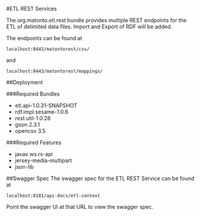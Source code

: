 #ETL REST Services

The org.matonto.etl.rest bundle provides multiple REST endpoints for the ETL of delimited data files. Import and
Export of RDF will be added.

The endpoints can be found at 
```
localhost:8443/matontorest/csv/
```
and 
```
localhost:8443/matontorest/mappings/
```

##Deployment

###Required Bundles
- etl.api-1.0.31-SNAPSHOT
- rdf.impl.sesame-1.0.6
- rest.util-1.0.28
- gson 2.3.1
- opencsv 3.5

###Required Features
- javax.ws.rs-api
- jersey-media-multipart  
- json-lib

##Swagger Spec
The swagger spec for the ETL REST Service can be found at

```
localhost:8181/api-docs/etl-context
```

Point the swagger UI at that URL to view the swagger spec.